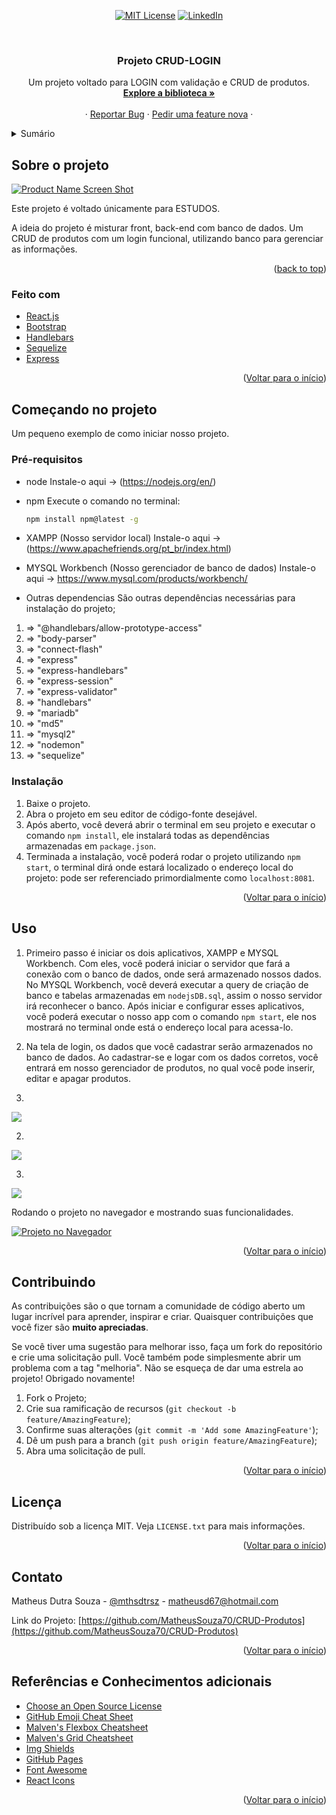 <div id="top" align='center'>

[![MIT License][license-shield]][license-url]
[![LinkedIn][linkedin-shield]][linkedin-url]
</div>

<!-- PROJECT LOGO -->
<br />
<div align="center">
  

  <h3 align="center">Projeto CRUD-LOGIN</h3>

  <p align="center">
    Um projeto voltado para LOGIN com validação e CRUD de produtos.
    <br />
    <a href="https://github.com/MatheusSouza70/CRUD-Produtos/issues"><strong>Explore a biblioteca »</strong></a>
    <br />
    <br />
    ·
    <a href="https://github.com/MatheusSouza70/CRUD-Produtos/issues">Reportar Bug</a>
    ·
    <a href="https://github.com/MatheusSouza70/CRUD-Produtos/issues">Pedir uma feature nova</a>
    ·
  </p>
</div>



<!-- TABLE OF CONTENTS -->
<details>
  <summary>Sumário</summary>
  <ol>
    <li>
      <a href="#sobre-o-projeto">Sobre o projeto</a>
      <ul>
        <li><a href="#feito-com">Feito com</a></li>
      </ul>
    </li>
    <li>
      <a href="#começando-no-projeto">Começando</a>
      <ul>
        <li><a href="#pré-requisitos">Pré-requisitos</a></li>
        <li><a href="#instalação">Instalação</a></li>
      </ul>
    </li>
    <li><a href="#uso">Uso</a></li>
    <li><a href="#contribuindo">Contribuindo</a></li>
    <li><a href="#licença">Licença</a></li>
    <li><a href="#contato">Contato</a></li>
    <li><a href="#referências-e-conhecimentos-adicionais">Referências e Conhecimentos adicionais</a></li>
  </ol>
</details>



<!-- ABOUT THE PROJECT -->
## Sobre o projeto

[![Product Name Screen Shot][product-screenshot]](https://example.com)

Este projeto é voltado únicamente para ESTUDOS.

A ideia do projeto é misturar front, back-end com banco de dados.
Um CRUD de produtos com um login funcional, utilizando banco para gerenciar as informações.

<p align="right">(<a href="#top">back to top</a>)</p>



### Feito com

* [React.js](https://reactjs.org/)
* [Bootstrap](https://getbootstrap.com)
* [Handlebars](https://handlebarsjs.com)
* [Sequelize](https://sequelize.org)
* [Express](https://expressjs.com/pt-br/)



<p align="right">(<a href="#top">Voltar para o início</a>)</p>



<!-- GETTING STARTED -->
## Começando no projeto
Um pequeno exemplo de como iniciar nosso projeto.

### Pré-requisitos

* node
  Instale-o aqui -> (https://nodejs.org/en/)

* npm
  Execute o comando no terminal:
  ```sh
  npm install npm@latest -g
  ```
* XAMPP (Nosso servidor local)
  Instale-o aqui -> (https://www.apachefriends.org/pt_br/index.html)

* MYSQL Workbench (Nosso gerenciador de banco de dados)
  Instale-o aqui -> https://www.mysql.com/products/workbench/

* Outras dependencias
  São outras dependências necessárias para instalação do projeto;

1.   =>  "@handlebars/allow-prototype-access"
2.   =>  "body-parser"
3.   =>  "connect-flash"
4.   =>  "express"
5.   =>  "express-handlebars"
6.   =>  "express-session"
7.   =>  "express-validator"
8.   =>  "handlebars"
9.   =>  "mariadb"
10.  =>  "md5"
11.  =>  "mysql2"
12.  =>  "nodemon"
13.  =>  "sequelize"

  
### Instalação

1. Baixe o projeto. 
2. Abra o projeto em seu editor de código-fonte desejável.
3. Após aberto, você deverá abrir o terminal em seu projeto e executar o comando `npm install`, ele instalará todas as dependências armazenadas em `package.json`.
4. Terminada a instalação, você poderá rodar o projeto utilizando `npm start`, o terminal dirá onde estará localizado o endereço local do projeto: pode ser referenciado primordialmente como `localhost:8081`.

 


<p align="right">(<a href="#top">Voltar para o início</a>)</p>



<!-- USAGE EXAMPLES -->
## Uso
1.  Primeiro passo é iniciar os dois aplicativos, XAMPP e MYSQL Workbench. Com eles, você poderá iniciar o servidor que fará a conexão com o banco de dados, onde será armazenado nossos dados.
  No MYSQL Workbench, você deverá executar a query de criação de banco e tabelas armazenadas em `nodejsDB.sql`, assim o nosso servidor irá reconhecer o banco.
  Após iniciar e configurar esses aplicativos, você poderá executar o nosso app com o comando `npm start`, ele nos mostrará no terminal onde está o endereço local para acessa-lo.
2. Na tela de login, os dados que você cadastrar serão armazenados no banco de dados. Ao cadastrar-se e logar com os dados corretos, você entrará em nosso gerenciador de produtos, no qual você pode inserir, editar e apagar produtos.
 

1.
![](https://cdn.discordapp.com/attachments/704805407906070581/983063610458787890/Desktop_2022.06.05_-_14.31.21.01_Trim.gif)

2. 
![](https://cdn.discordapp.com/attachments/704805407906070581/983064164975128576/Desktop-2022.06.05-14.31.21.01_Trim-_2_.gif)

3. 
![](https://cdn.discordapp.com/attachments/704805407906070581/983064624301756456/Desktop-2022.06.05-14.31.21.01_Trim-_3_.gif)

Rodando o projeto no navegador e mostrando suas funcionalidades.

[![Projeto no Navegador](https://yt-embed.herokuapp.com/embed?v=_pbnh7DbY2c)](https://www.youtube.com/watch?v=_pbnh7DbY2c)

<p align="right">(<a href="#top">Voltar para o início</a>)</p>



## Contribuindo

As contribuições são o que tornam a comunidade de código aberto um lugar incrível para aprender, inspirar e criar. Quaisquer contribuições que você fizer são **muito apreciadas**.

Se você tiver uma sugestão para melhorar isso, faça um fork do repositório e crie uma solicitação pull. Você também pode simplesmente abrir um problema com a tag "melhoria".
Não se esqueça de dar uma estrela ao projeto! Obrigado novamente!

1. Fork o Projeto;
2. Crie sua ramificação de recursos (`git checkout -b feature/AmazingFeature`);
3. Confirme suas alterações (`git commit -m 'Add some AmazingFeature'`);
4. Dê um push para a branch (`git push origin feature/AmazingFeature`);
5. Abra uma solicitação de pull.

<p align="right">(<a href="#top">Voltar para o início</a>)</p>



<!-- LICENSE -->
## Licença

Distribuído sob a licença MIT. Veja `LICENSE.txt` para mais informações.

<p align="right">(<a href="#top">Voltar para o início</a>)</p>



<!-- CONTACT -->
## Contato

Matheus Dutra Souza - [@mthsdtrsz](https://twitter.com/mthsdtrsz) - matheusd67@hotmail.com

Link do Projeto: [https://github.com/MatheusSouza70/CRUD-Produtos](https://github.com/MatheusSouza70/CRUD-Produtos)

<p align="right">(<a href="#top">Voltar para o início</a>)</p>



<!-- ACKNOWLEDGMENTS -->
## Referências e Conhecimentos adicionais

* [Choose an Open Source License](https://choosealicense.com)
* [GitHub Emoji Cheat Sheet](https://www.webpagefx.com/tools/emoji-cheat-sheet)
* [Malven's Flexbox Cheatsheet](https://flexbox.malven.co/)
* [Malven's Grid Cheatsheet](https://grid.malven.co/)
* [Img Shields](https://shields.io)
* [GitHub Pages](https://pages.github.com)
* [Font Awesome](https://fontawesome.com)
* [React Icons](https://react-icons.github.io/react-icons/search)

<p align="right">(<a href="#top">Voltar para o início</a>)</p>




[contributors-shield]: https://img.shields.io/github/contributors/othneildrew/Best-README-Template.svg?style=for-the-badge
[contributors-url]: https://github.com/othneildrew/Best-README-Template/graphs/contributors
[forks-shield]: https://img.shields.io/github/forks/othneildrew/Best-README-Template.svg?style=for-the-badge
[forks-url]: https://github.com/othneildrew/Best-README-Template/network/members
[stars-shield]: https://img.shields.io/github/stars/othneildrew/Best-README-Template.svg?style=for-the-badge
[stars-url]: https://github.com/MatheusSouza70/CRUD-Produtos/stargazers
[issues-shield]: https://img.shields.io/github/issues/othneildrew/Best-README-Template.svg?style=for-the-badge
[issues-url]: https://github.com/MatheusSouza70/CRUD-Produtos/issues
[license-shield]: https://img.shields.io/github/license/othneildrew/Best-README-Template.svg?style=for-the-badge
[license-url]: https://github.com/MatheusSouza70/CRUD-Produtos/blob/main/LICENSE
[linkedin-shield]: https://img.shields.io/badge/-LinkedIn-black.svg?style=for-the-badge&logo=linkedin&colorB=555
[linkedin-url]: https://br.linkedin.com/in/matheus-dutra-souza-02141221a
[product-screenshot]: images/screenshot.png


